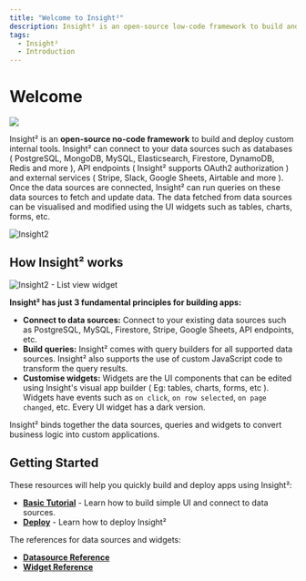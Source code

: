 ```yaml
---
title: "Welcome to Insight²"
description: Insight² is an open-source low-code framework to build and deploy custom internal tools. It can connect to data sources such as databases, API endpoints and external services.
tags:
  - Insight²
  - Introduction
---
```


# Welcome

![](/_images/insight2/Logo_Insight2.png)

Insight² is an **open-source no-code framework** to build and deploy custom internal tools. Insight² can connect to your data sources such as databases ( PostgreSQL, MongoDB, MySQL, Elasticsearch, Firestore, DynamoDB, Redis and more ), API endpoints ( Insight² supports OAuth2 authorization ) and external services ( Stripe, Slack, Google Sheets, Airtable and more ). Once the data sources are connected, Insight² can run queries on these data sources to fetch and update data. The data fetched from data sources can be visualised and modified using the UI widgets such as tables, charts, forms, etc.



![Insight2](/_images/insight2/IN2_Demo.png)



## How Insight² works



![Insight2 - List view widget](/_images/insight2/introduction/IN2_how-it-works.png)





**Insight² has just 3 fundamental principles for building apps:**

- **Connect to data sources:** Connect to your existing data sources such as PostgreSQL, MySQL, Firestore, Stripe, Google Sheets, API endpoints, etc.
- **Build queries:** Insight² comes with query builders for all supported data sources. Insight² also supports the use of custom JavaScript code to transform the query results.
- **Customise widgets:** Widgets are the UI components that can be edited using Insight's visual app builder ( Eg: tables, charts, forms, etc ). Widgets have events such as `on click`, `on row selected`, `on page changed`, etc. Every UI widget has a dark version.

Insight² binds together the data sources, queries and widgets to convert business logic into custom applications.
## Getting Started

These resources will help you quickly build and deploy apps using Insight²:

- **[Basic Tutorial](/insight2/tutorial/creating-app/)** - Learn how to build simple UI and connect to data sources.
- **[Deploy](/insight2/deployment/#how-to-deploy-insight2)** - Learn how to deploy Insight²

The references for data sources and widgets:

- **[Datasource Reference](/insight2/data-sources/)**
- **[Widget Reference](/insight2/widgets/)**
